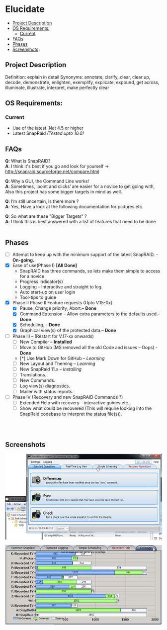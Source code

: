 # Elucidate
  - [Project Description](#project-description)
  - [OS Requirements:](#os-requirements)
    - [Current](#current)
  - [FAQs](#faqs)
  - [Phases](#phases)
  - [Screenshots](#screenshots)

## Project Description
Definition: explain in detail
Synonyms: annotate, clarify, clear, clear up, decode, demonstrate, enlighten, exemplify, explicate, expound, get across, illuminate, illustrate, interpret, make perfectly clear

## OS Requirements:
### Current
- Use of the latest .Net 4.5 or higher
- Latest SnapRaid *(Tested upto 10.0)*
 
## FAQs

**Q**: What is SnapRAID?<br/>
**A**: I think it's best if you go and look for yourself -> http://snapraid.sourceforge.net/compare.html

**Q**: Why a GUI, the Command Line works!<br/>
**A**: Sometimes, ‘point and clicks’ are easier for a novice to get going with, Also this project has some bigger targets in mind as well.


**Q**: I’m still uncertain, is there more ?<br/>
**A**: Yes, Have a look at the following documentation for pictures etc.

**Q**: So what are these "Bigger Targets" ?<br/>
**A**: I think this is best answered with a list of features that need to be done
<br/>
<br/>

## Phases
* [ ] Attempt to keep up with the minimum support of the latest SnapRAID. – **On-going.**
* [x] Ease of use(Phase I) **[All Done]**
  * SnapRAID has three commands, so lets make them simple to access for a novice
  * Progress indicator(s)
  * Logging – Interactive and straight to log.
  * Auto start-up on user login
  * Tool-tips to guide
* [x] Phase II Phase II Feature requests (Upto V.15-0x)
  * [x] Pause, Change priority, Abort.– **Done**
  * [x] Command Extension – Allow extra parameters to the defaults used.– **Done**
  * [x] Scheduling. – **Done**
  * [x] Graphical view(s) of the protected data.– **Done**
* [ ] Phase III – (Restart for V.17-xx onwards)
  * [ ] New Compiler – **Installed**
  * [ ] Move to GitHub (MS removed all the old Code and issues – Oops) - **Done**
  * [*] Use Mark Down for GitHub – *Learning*
  * [ ] New Layout and Theming – *Learning*
  * [ ] New SnapRaid 11.x – *Installing*
  * [ ] Translations.
  * [ ] New Commands.
  * [ ] Log view(s) diagnostics.
  * [ ] Mailer with status reports.
* [ ] Phase IV (Recovery and new SnapRAID Commands ?)
  * [ ] Extended Help with recovery – interactive guides etc..
  * [ ] Show what could be recovered (This will require looking into the SnapRaid codebase to interpret the status file(s)). 
<br/>
<br/>

## Screenshots

![Layout With Scheduling](Images/Layout_With_Scheduling_12.1.26.png)


![Coverage Tab](Images/CoverageTab_2.png)
